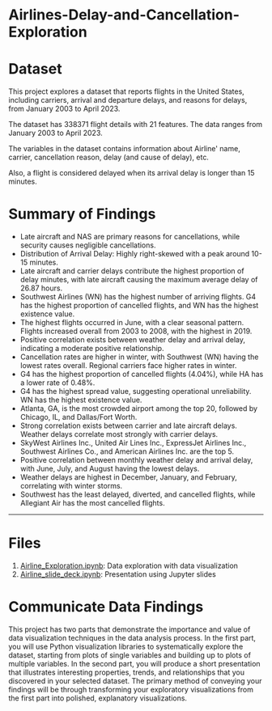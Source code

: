 # Airlines-Delay-and-Cancellation-Exploration
# Dataset
This project explores a dataset that reports flights in the United States, including carriers, arrival and departure delays, and reasons for delays, from January 2003 to April 2023.

The dataset has 338371 flight details with 21 features. The data ranges from January 2003 to April 2023.

The variables in the dataset contains information about Airline' name, carrier, cancellation reason, delay (and cause of delay), etc.

Also, a flight is considered delayed when its arrival delay is longer than 15 minutes.

# Summary of Findings
- Late aircraft and NAS are primary reasons for cancellations, while security causes negligible cancellations.
- Distribution of Arrival Delay: Highly right-skewed with a peak around 10-15 minutes.
- Late aircraft and carrier delays contribute the highest proportion of delay minutes, with late aircraft causing the maximum average delay of 26.87 hours.
- Southwest Airlines (WN) has the highest number of arriving flights. G4 has the highest proportion of cancelled flights, and WN has the highest existence value.
- The highest flights occurred in June, with a clear seasonal pattern. Flights increased overall from 2003 to 2008, with the highest in 2019.
- Positive correlation exists between weather delay and arrival delay, indicating a moderate positive relationship.
- Cancellation rates are higher in winter, with Southwest (WN) having the lowest rates overall. Regional carriers face higher rates in winter.
- G4 has the highest proportion of cancelled flights (4.04%), while HA has a lower rate of 0.48%.
- G4 has the highest spread value, suggesting operational unreliability. WN has the highest existence value.
- Atlanta, GA, is the most crowded airport among the top 20, followed by Chicago, IL, and Dallas/Fort Worth.
- Strong correlation exists between carrier and late aircraft delays. Weather delays correlate most strongly with carrier delays.
- SkyWest Airlines Inc., United Air Lines Inc., ExpressJet Airlines Inc., Southwest Airlines Co., and American Airlines Inc. are the top 5.
- Positive correlation between monthly weather delay and arrival delay, with June, July, and August having the lowest delays.
- Weather delays are highest in December, January, and February, correlating with winter storms.
- Southwest has the least delayed, diverted, and cancelled flights, while Allegiant Air has the most cancelled flights.

---------------------------------------------------------------------------------------------------------------------------------------------------------------------------------------
# Files
1. [Airline_Exploration.ipynb]: Data exploration with data visualization
2. [Airline_slide_deck.ipynb]: Presentation using Jupyter slides

# Communicate Data Findings
This project has two parts that demonstrate the importance and value of data visualization techniques in the data analysis process. In the first part, you will use Python visualization libraries to systematically explore the dataset, starting from plots of single variables and building up to plots of multiple variables. In the second part, you will produce a short presentation that illustrates interesting properties, trends, and relationships that you discovered in your selected dataset. The primary method of conveying your findings will be through transforming your exploratory visualizations from the first part into polished, explanatory visualizations.

[Airline_Exploration.ipynb]:<Airline_Exploration.ipynb>
[Airline_slide_deck.ipynb]:<Airline_slide_deck.ipynb>
